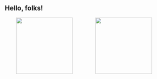 ## Hello, folks!

<div align="center" style="display: flex;">
  <img height="180em" style="flex: 1" src="https://github-readme-stats.vercel.app/api?username=carolaine-vieira&show_icons=true&theme=tokyonight&include_all_commits=true&count_private=true"/>
  <img height="180em" style="flex: 1" src="https://github-readme-stats.vercel.app/api/top-langs/?username=carolaine-vieira&layout=compact&theme=tokyonight&langs_count=10&hide=pug" />
</div>
